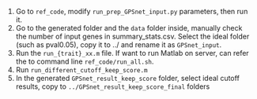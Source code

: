 1. Go to `ref_code`, modify `run_prep_GPSnet_input.py` parameters, then run it.
2. Go to the generated folder and the `data` folder inside, manually check the number of input genes in summary_stats.csv. Select the ideal folder (such as pval0.05), copy it to ../ and rename it as `GPSnet_input`.
3. Run the `run_{trait}_xx.m` file. If want to run Matlab on server, can refer the to command line `ref_code/run_all.sh`.
4. Run `run_different_cutoff_keep_score.m`
5. In the generated `GPSnet_result_keep_score` folder, select ideal cutoff results, copy to `../GPSnet_result_keep_score_final` folders
